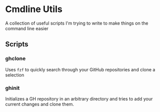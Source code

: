 # Cmdline Utils

A collection of useful scripts I'm trying to write to make things on the command line easier

## Scripts

### ghclone

Uses `fzf` to quickly search through your GitHub repositories and clone a selection

### ghinit

Initializes a GH repository in an arbitrary directory and tries to add your current changes and clone them.
